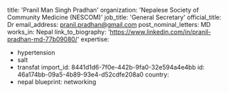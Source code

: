 title: 'Pranil Man Singh Pradhan'
organization: 'Nepalese Society of Community Medicine (NESCOM)'
job_title: 'General Secretary'
official_title: Dr
email_address: pranil.pradhan@gmail.com
post_nominal_letters: MD
works_in: Nepal
link_to_biography: 'https://www.linkedin.com/in/pranil-pradhan-md-77b09080/'
expertise:
  - hypertension
  - salt
  - transfat
import_id: 8441d1d6-7f0e-442b-9fa0-32e594a4e4bb
id: 46a174bb-09a5-4b89-93e4-d52cdfe208a0
country:
  - nepal
blueprint: networking
